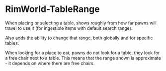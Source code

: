 # RimWorld-TableRange
When placing or selecting a table, shows roughly from how far pawns will travel to use it (for ingestible items with default search range).

Also adds the ability to change that range, both globally and for specific tables.

When looking for a place to eat, pawns do not look for a table, they look for a free chair next to a table. This means that the range shown is approximate - it depends on where there are free chairs.
